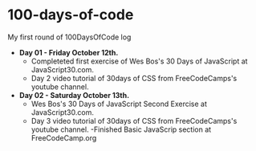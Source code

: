 # 100-days-of-code
My first round of 100DaysOfCode log

* **Day 01 - Friday October 12th.**
	- Completeted first exercise of Wes Bos's 30 Days of JavaScript at JavaScript30.com.
	- Day 2 video tutorial of 30days of CSS from FreeCodeCamps's youtube channel.
* **Day 02 - Saturday October 13th.**
	- Wes Bos's 30 Days of JavaScript Second Exercise at JavaScript30.com.
	- Day 3 video tutorial of 30days of CSS from FreeCodeCamps's youtube channel.
	-Finished Basic JavaScrip section at FreeCodeCamp.org
